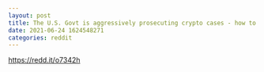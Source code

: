 ```yaml
--- 
layout: post 
title: The U.S. Govt is aggressively prosecuting crypto cases - how to defend yourself 
date: 2021-06-24 1624548271 
categories: reddit 
--- 
```

https://redd.it/o7342h